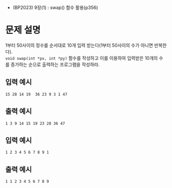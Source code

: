 - (BP2023) 9장(1) : swap() 함수 활용(p356)

# 문제 설명

1부터 50사이의 정수를 순서대로 10개 입력 받는다(1부터 50사이의 수가 아니면 반복한다).   
```void swap(int *px, int *py)``` 함수를 작성하고 이를 이용하여 입력받은 10개의 수를 증가하는 순으로 출력하는 프로그램을 작성하라. 

## 입력 예시
```
15 28 14 19  36 23 9 3 1 47
```

## 출력 예시
```
1 3 9 14 15 19 23 28 36 47
```

## 입력 예시
```
1 2 3 4 5 6 7 8 9 1
```

## 출력 예시
```
1 1 2 3 4 5 6 7 8 9
```
